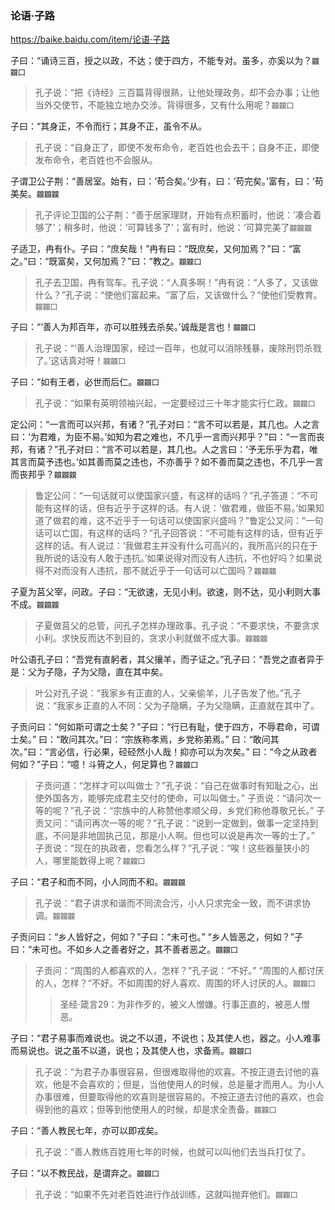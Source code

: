 ### 论语·子路
https://baike.baidu.com/item/论语·子路

子曰：“诵诗三百，授之以政，不达；使于四方，不能专对。虽多，亦奚以为？`龖龖囗`
>孔子说：“把《诗经》三百篇背得很熟，让他处理政务，却不会办事；让他当外交使节，不能独立地办交涉。背得很多，又有什么用呢？`龖龖囗`

子曰：“其身正，不令而行；其身不正，虽令不从。
>孔子说：“自身正了，即使不发布命令，老百姓也会去干；自身不正，即使发布命令，老百姓也不会服从。

子谓卫公子荆：“善居室。始有，曰：‘苟合矣。’少有，曰：‘苟完矣。’富有，曰：‘苟美矣。`龖龖龖`
>孔子评论卫国的公子荆：“善于居家理财，开始有点积蓄时，他说：‘凑合着够了’；稍多时，他说：‘可算钱多了’；富有时，他说：‘可算完美了`龖龖龖`

子适卫，冉有仆。子曰：“庶矣哉！”冉有曰：“既庶矣，又何加焉？”曰：“富之。”曰：“既富矣，又何加焉？”曰：“教之。`龖龖囗`
>孔子去卫国，冉有驾车。孔子说：“人真多啊！”冉有说：“人多了，又该做什么？”孔子说：“使他们富起来。“富了后，又该做什么？“使他们受教育。`龖龖囗`

子曰：“‘善人为邦百年，亦可以胜残去杀矣。’诚哉是言也！`龖龖囗`
>孔子说：“‘善人治理国家，经过一百年，也就可以消除残暴，废除刑罚杀戮了。’这话真对呀！`龖龖囗`

子曰：“如有王者，必世而后仁。`龖龖囗`
>孔子说：“如果有英明领袖兴起，一定要经过三十年才能实行仁政。`龖龖囗`

定公问：“一言而可以兴邦，有诸？”孔子对曰：“言不可以若是，其几也。人之言曰：‘为君难，为臣不易。’如知为君之难也，不几乎一言而兴邦乎？”曰：“一言而丧邦，有诸？”孔子对曰：“言不可以若是，其几也。人之言曰：‘予无乐乎为君，唯其言而莫予违也。’如其善而莫之违也，不亦善乎？如不善而莫之违也，不几乎一言而丧邦乎？`龖龖龖`
>鲁定公问：“一句话就可以使国家兴盛，有这样的话吗？”孔子答道：“不可能有这样的话，但有近乎于这样的话。有人说：‘做君难，做臣不易。’如果知道了做君的难，这不近乎于一句话可以使国家兴盛吗？”鲁定公又问：“一句话可以亡国，有这样的话吗？”孔子回答说：“不可能有这样的话，但有近乎这样的话。有人说过：‘我做君主并没有什么可高兴的，我所高兴的只在于我所说的话没有人敢于违抗。’如果说得对而没有人违抗，不也好吗？如果说得不对而没有人违抗，那不就近乎于一句话可以亡国吗？`龖龖龖`

子夏为莒父宰，问政。子曰：“无欲速，无见小利。欲速，则不达，见小利则大事不成。`龖龖龖`
>子夏做莒父的总管，问孔子怎样办理政事。孔子说：“不要求快，不要贪求小利。求快反而达不到目的，贪求小利就做不成大事。`龖龖龖`

叶公语孔子曰：“吾党有直躬者，其父攘羊，而子证之。”孔子曰：“吾党之直者异于是：父为子隐，子为父隐，直在其中矣。
>叶公对孔子说：“我家乡有正直的人，父亲偷羊，儿子告发了他。”孔子说：“我家乡正直的人不同：父为子隐瞒，子为父隐瞒，正直就在其中了。

子贡问曰：“何如斯可谓之士矣？”子曰：“行已有耻，使于四方，不辱君命，可谓士矣。”
曰：“敢问其次。”曰：“宗族称孝焉，乡党称弟焉。”
曰：“敢问其次。”曰：“言必信，行必果，硁硁然小人哉！抑亦可以为次矣。”
曰：“今之从政者何如？”子曰：“噫！斗筲之人，何足算也？`龖龖囗`
>子贡问道：“怎样才可以叫做士？”孔子说：“自己在做事时有知耻之心，出使外国各方，能够完成君主交付的使命，可以叫做士。”
子贡说：“请问次一等的呢？”孔子说：“宗族中的人称赞他孝顺父母，乡党们称他尊敬兄长。”
子贡又问：“请问再次一等的呢？”孔子说：“说到一定做到，做事一定坚持到底，不问是非地固执己见，那是小人啊。但也可以说是再次一等的士了。”
子贡说：“现在的执政者，您看怎么样？”孔子说：“唉！这些器量狭小的人，哪里能数得上呢？`龖龖囗`

子曰：“君子和而不同，小人同而不和。`龖龖龖`
>孔子说：“君子讲求和谐而不同流合污，小人只求完全一致，而不讲求协调。`龖龖龖`

子贡问曰：“乡人皆好之，何如？”子曰：“未可也。”
“乡人皆恶之，何如？”子曰：“未可也。不如乡人之善者好之，其不善者恶之。`龖龖囗`
>子贡问：“周围的人都喜欢的人，怎样？”孔子说：“不好。”
“周围的人都讨厌的人，怎样？“不好。不如周围的好人喜欢、周围的坏人讨厌的人。`龖龖囗`
>>圣经·箴言29：为非作歹的，被义人憎嫌。行事正直的，被恶人憎恶。

子曰：“君子易事而难说也。说之不以道，不说也；及其使人也，器之。小人难事而易说也。说之虽不以道，说也；及其使人也，求备焉。`龖龖囗`
>孔子说：“为君子办事很容易，但很难取得他的欢喜。不按正道去讨他的喜欢，他是不会喜欢的；但是，当他使用人的时候，总是量才而用人。为小人办事很难，但要取得他的欢喜则是很容易的。不按正道去讨他的喜欢，也会得到他的喜欢；但等到他使用人的时候，却是求全责备。`龖龖囗`

子曰：“善人教民七年，亦可以即戎矣。
>孔子说：“善人教练百姓用七年的时候，也就可以叫他们去当兵打仗了。

子曰：“以不教民战，是谓弃之。`龖龖囗`
>孔子说：“如果不先对老百姓进行作战训练，这就叫抛弃他们。`龖龖囗`
